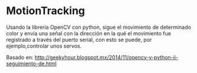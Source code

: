 # MotionTracking
Usando la librería OpenCV con python, sigue el movimiento de determinado color y envía una señal con la dirección en la qué el movimiento fue registrado a través del puerto serial, con esto se puede, por ejemplo,controlar unos servos.

Basado en: http://geekyhour.blogspot.mx/2014/11/opencv-y-python-ii-seguimiento-de.html
